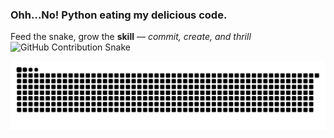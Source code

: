  ### Ohh...No!  **Python** eating my delicious code.
 Feed the snake, grow the **skill** — _commit, create, and thrill_
 ![GitHub Contribution Snake](https://vivekdesai25.github.io/Vivekdesai25/dist/github-contribution-grid-snake.svg)

![Snake animation](dist/github-contribution-grid-snake.svg)

